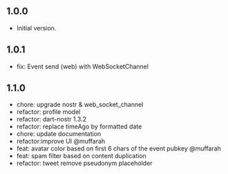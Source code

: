 ## 1.0.0

- Initial version.

## 1.0.1

- fix: Event send (web) with WebSocketChannel

## 1.1.0

- chore: upgrade nostr & web_socket_channel
- refactor: profile model
- refactor: dart-nostr 1.3.2
- refactor: replace timeAgo by formatted date
- chore: update documentation
- refactor:improve UI @muffarah
- feat: avatar color based on first 6 chars of the event pubkey @muffarah
- feat: spam filter based on content duplication
- refactor: tweet remove pseudonym placeholder